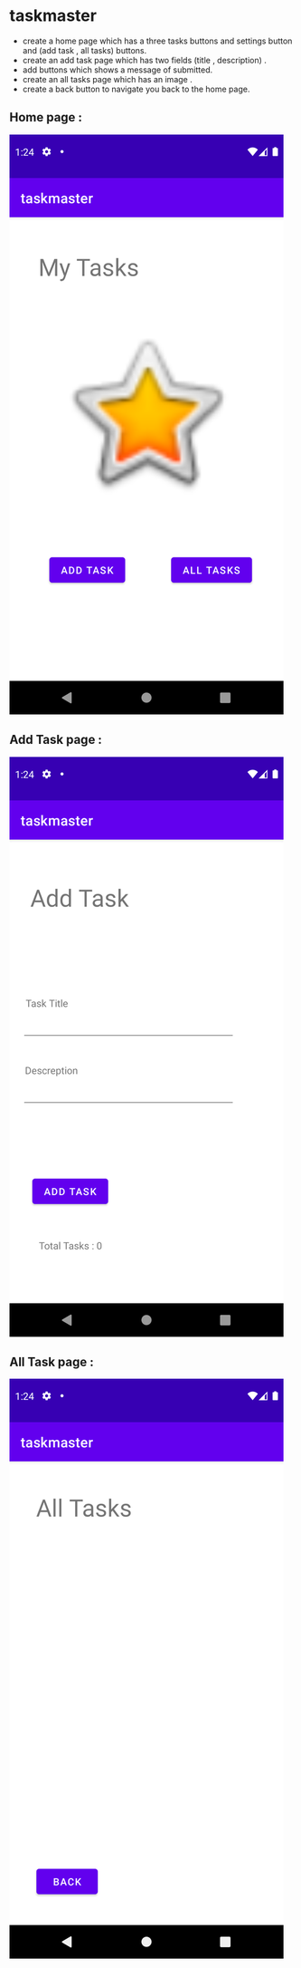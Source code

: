 # taskmaster


* create a home page which has a three tasks buttons and settings button and (add task , all tasks) buttons.
* create an add task page which has two fields (title , description)  .
* add buttons which shows a message of submitted.
* create an all tasks page which has an image .
* create a back button to navigate you back to the home page.

## Home page :
<img src="./screenshots/main.png"/>

## Add Task page :
<img src="./screenshots/addTask.png"/>

## All Task page :
<img src="./screenshots/allTask.png"/>
